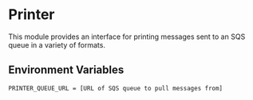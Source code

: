 Printer
=======

This module provides an interface for printing messages sent to an SQS queue in
a variety of formats.


Environment Variables
---------------------

```
PRINTER_QUEUE_URL = [URL of SQS queue to pull messages from]
```
